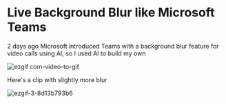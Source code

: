 # Live Background Blur like Microsoft Teams
2 days ago Microsoft introduced Teams with a background blur feature for video calls using AI, so I used AI to build my own

![ezgif com-video-to-gif](https://user-images.githubusercontent.com/1317442/42730592-ac9c583a-8811-11e8-907d-4c074603708a.gif)

Here's a clip with slightly more blur

![ezgif-3-8d13b793b6](https://user-images.githubusercontent.com/1317442/42804853-9d8cc65a-89c3-11e8-9cfc-e4d1bdd1b57e.gif)
